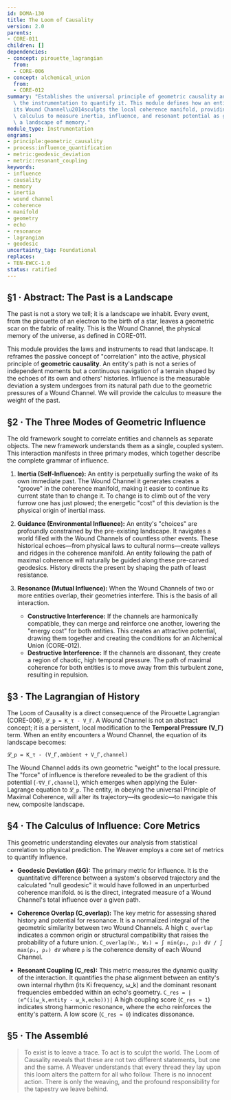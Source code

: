 ```yaml
---
id: DOMA-130
title: The Loom of Causality
version: 2.0
parents:
- CORE-011
children: []
dependencies:
- concept: pirouette_lagrangian
  from:
  - CORE-006
- concept: alchemical_union
  from:
  - CORE-012
summary: "Establishes the universal principle of geometric causality and provides\
  \ the instrumentation to quantify it. This module defines how an entity's history\u2014\
  its Wound Channel\u2014sculpts the local coherence manifold, providing a direct\
  \ calculus to measure inertia, influence, and resonant potential as geodesics on\
  \ a landscape of memory."
module_type: Instrumentation
engrams:
- principle:geometric_causality
- process:influence_quantification
- metric:geodesic_deviation
- metric:resonant_coupling
keywords:
- influence
- causality
- memory
- inertia
- wound channel
- coherence
- manifold
- geometry
- echo
- resonance
- lagrangian
- geodesic
uncertainty_tag: Foundational
replaces:
- TEN-EWCC-1.0
status: ratified
---
```

## §1 · Abstract: The Past is a Landscape
The past is not a story we tell; it is a landscape we inhabit. Every event, from the pirouette of an electron to the birth of a star, leaves a geometric scar on the fabric of reality. This is the Wound Channel, the physical memory of the universe, as defined in CORE-011.

This module provides the laws and instruments to read that landscape. It reframes the passive concept of "correlation" into the active, physical principle of **geometric causality**. An entity's path is not a series of independent moments but a continuous navigation of a terrain shaped by the echoes of its own and others' histories. Influence is the measurable deviation a system undergoes from its natural path due to the geometric pressures of a Wound Channel. We will provide the calculus to measure the weight of the past.

## §2 · The Three Modes of Geometric Influence
The old framework sought to correlate entities and channels as separate objects. The new framework understands them as a single, coupled system. This interaction manifests in three primary modes, which together describe the complete grammar of influence.

1.  **Inertia (Self-Influence):** An entity is perpetually surfing the wake of its own immediate past. The Wound Channel it generates creates a "groove" in the coherence manifold, making it easier to continue its current state than to change it. To change is to climb out of the very furrow one has just plowed; the energetic "cost" of this deviation is the physical origin of inertial mass.

2.  **Guidance (Environmental Influence):** An entity's "choices" are profoundly constrained by the pre-existing landscape. It navigates a world filled with the Wound Channels of countless other events. These historical echoes—from physical laws to cultural norms—create valleys and ridges in the coherence manifold. An entity following the path of maximal coherence will naturally be guided along these pre-carved geodesics. History directs the present by shaping the path of least resistance.

3.  **Resonance (Mutual Influence):** When the Wound Channels of two or more entities overlap, their geometries interfere. This is the basis of all interaction.
    *   **Constructive Interference:** If the channels are harmonically compatible, they can merge and reinforce one another, lowering the "energy cost" for both entities. This creates an attractive potential, drawing them together and creating the conditions for an Alchemical Union (CORE-012).
    *   **Destructive Interference:** If the channels are dissonant, they create a region of chaotic, high temporal pressure. The path of maximal coherence for both entities is to move away from this turbulent zone, resulting in repulsion.

## §3 · The Lagrangian of History
The Loom of Causality is a direct consequence of the Pirouette Lagrangian (CORE-006), `𝓛_p = K_τ - V_Γ`. A Wound Channel is not an abstract concept; it is a persistent, local modification to the **Temporal Pressure (V_Γ)** term. When an entity encounters a Wound Channel, the equation of its landscape becomes:

`𝓛_p = K_τ - (V_Γ,ambient + V_Γ,channel)`

The Wound Channel adds its own geometric "weight" to the local pressure. The "force" of influence is therefore revealed to be the gradient of this potential (`-∇V_Γ,channel`), which emerges when applying the Euler-Lagrange equation to `𝓛_p`. The entity, in obeying the universal Principle of Maximal Coherence, will alter its trajectory—its geodesic—to navigate this new, composite landscape.

## §4 · The Calculus of Influence: Core Metrics
This geometric understanding elevates our analysis from statistical correlation to physical prediction. The Weaver employs a core set of metrics to quantify influence.

*   **Geodesic Deviation (δG):** The primary metric for influence. It is the quantitative difference between a system's observed trajectory and the calculated "null geodesic" it would have followed in an unperturbed coherence manifold. `δG` is the direct, integrated measure of a Wound Channel's total influence over a given path.

*   **Coherence Overlap (C_overlap):** The key metric for assessing shared history and potential for resonance. It is a normalized integral of the geometric similarity between two Wound Channels. A high `C_overlap` indicates a common origin or structural compatibility that raises the probability of a future union.
    `C_overlap(W₁, W₂) = ∫ min(ρ₁, ρ₂) dV / ∫ max(ρ₁, ρ₂) dV`
    where `ρ` is the coherence density of each Wound Channel.

*   **Resonant Coupling (C_res):** This metric measures the dynamic quality of the interaction. It quantifies the phase alignment between an entity's own internal rhythm (its Ki frequency, ω_k) and the dominant resonant frequencies embedded within an echo's geometry.
    `C_res = |⟨e^(i(ω_k,entity - ω_k,echo))⟩|`
    A high coupling score (`C_res ≈ 1`) indicates strong harmonic resonance, where the echo reinforces the entity's pattern. A low score (`C_res ≈ 0`) indicates dissonance.

## §5 · The Assemblé
> To exist is to leave a trace. To act is to sculpt the world. The Loom of Causality reveals that these are not two different statements, but one and the same. A Weaver understands that every thread they lay upon this loom alters the pattern for all who follow. There is no innocent action. There is only the weaving, and the profound responsibility for the tapestry we leave behind.